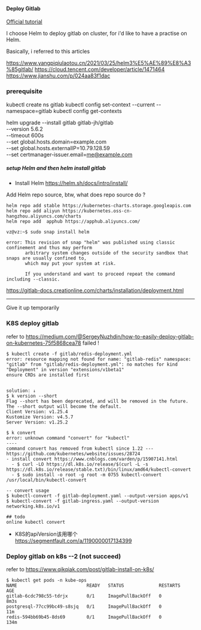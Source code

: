 #### Deploy Gitlab
<a href='https://docs.gitlab.com/ee/install/docker.html'> Official tutorial </a>

I choose Helm to deploy gitlab on cluster, for i'd like to have a practise on Helm.

Basically, i referred to this articles

https://www.yangpiqiulaotou.cn/2021/03/25/helm3%E5%AE%89%E8%A3%85gitlab/
https://cloud.tencent.com/developer/article/1471464
https://www.jianshu.com/p/024aa83f1dac

### prerequisite
kubectl create ns gitlab
kubectl config set-context --current --namespace=gitlab
kubectl config get-contexts


helm upgrade --install gitlab gitlab-jh/gitlab \
  --version 5.6.2 \
  --timeout 600s \
  --set global.hosts.domain=example.com \
  --set global.hosts.externalIP=10.79.128.59 \
  --set certmanager-issuer.email=me@example.com

##### setup Helm  and then helm install gitlab
- Install Helm
https://helm.sh/docs/intro/install/


Add Helm repo source, btw, what does repo source do ?
```shell
helm repo add stable https://kubernetes-charts.storage.googleapis.com
helm repo add aliyun https://kubernetes.oss-cn-hangzhou.aliyuncs.com/charts
helm repo add  apphub https://apphub.aliyuncs.com/

```

```shell
vz@vz:~$ sudo snap install helm

error: This revision of snap "helm" was published using classic confinement and thus may perform
       arbitrary system changes outside of the security sandbox that snaps are usually confined to,
       which may put your system at risk.

       If you understand and want to proceed repeat the command including --classic.
```


https://gitlab-docs.creationline.com/charts/installation/deployment.html

<hr>

Give it up temporarily



### K8S deploy gitlab 
refer to https://medium.com/@SergeyNuzhdin/how-to-easily-deploy-gitlab-on-kubernetes-75f5868cea78
failed !
```shell
$ kubectl create -f gitlab/redis-deployment.yml
error: resource mapping not found for name: "gitlab-redis" namespace: "gitlab" from "gitlab/redis-deployment.yml": no matches for kind "Deployment" in version "extensions/v1beta1"
ensure CRDs are installed first


solution: ↓
$ k version --short
Flag --short has been deprecated, and will be removed in the future. The --short output will become the default.
Client Version: v1.25.4
Kustomize Version: v4.5.7
Server Version: v1.25.2

$ k convert
error: unknown command "convert" for "kubectl"
----
command convert has removed from kubectl since 1.22 --- https://github.com/kubernetes/website/issues/28724
- install convert https://www.cnblogs.com/varden/p/15907141.html
  - $ curl -LO https://dl.k8s.io/release/$(curl -L -s https://dl.k8s.io/release/stable.txt)/bin/linux/amd64/kubectl-convert
  - $ sudo install -o root -g root -m 0755 kubectl-convert /usr/local/bin/kubectl-convert

-- convert usage
$ kubectl-convert -f gitlab-deployment.yaml --output-version apps/v1
$ kubectl-convert -f gitlab-ingress.yaml --output-version networking.k8s.io/v1  

## todo
online kubectl convert

```

- K8S的apiVersion该用哪个
https://segmentfault.com/a/1190000017134399


### Deploy gitlab on k8s --2   (not succeed)
refer to 
https://www.qikqiak.com/post/gitlab-install-on-k8s/

```shell
$ kubectl get pods -n kube-ops
NAME                          READY   STATUS             RESTARTS   AGE
gitlab-6cdc798c55-tdrjx       0/1     ImagePullBackOff   0          8m3s
postgresql-77cc99bc49-s8sjq   0/1     ImagePullBackOff   0          11m
redis-594bb69b45-8ds69        0/1     ImagePullBackOff   0          134m
```
